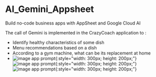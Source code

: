 # AI_Gemini_Appsheet
Build no-code business apps with AppSheet and Google Cloud AI

The call of Gemini is implemented in the CrazyCoach application to :

- Identify healthy characteristics of some dish  
- Menu recommendations based on a dish 
- According to a gym machine, what can be its replacement at home
- 
    ![image app prompt](../main/image/AI_Gemini1.JPG){:style="width: 300px; height: 200px;"}
    ![image app prompt](../main/image/AI_Gemini3.JPG){:style="width: 300px; height: 200px;"}
    ![image app prompt](../main/image/AI_Gemini4.JPG){:style="width: 300px; height: 200px;"}


  

